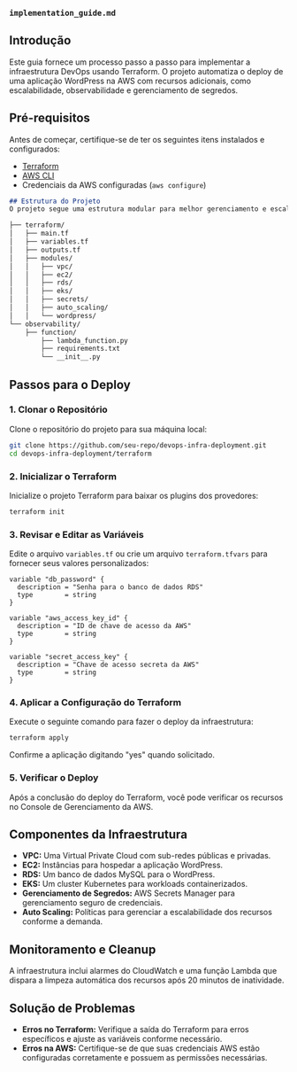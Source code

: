 ### **`implementation_guide.md`**

## Introdução
Este guia fornece um processo passo a passo para implementar a infraestrutura DevOps usando Terraform. O projeto automatiza o deploy de uma aplicação WordPress na AWS com recursos adicionais, como escalabilidade, observabilidade e gerenciamento de segredos.

## Pré-requisitos
Antes de começar, certifique-se de ter os seguintes itens instalados e configurados:
- [Terraform](https://www.terraform.io/downloads.html)
- [AWS CLI](https://aws.amazon.com/cli/)
- Credenciais da AWS configuradas (`aws configure`)
```markdown
## Estrutura do Projeto
O projeto segue uma estrutura modular para melhor gerenciamento e escalabilidade:

├── terraform/
│   ├── main.tf
│   ├── variables.tf
│   ├── outputs.tf
│   ├── modules/
│   │   ├── vpc/
│   │   ├── ec2/
│   │   ├── rds/
│   │   ├── eks/
│   │   ├── secrets/
│   │   ├── auto_scaling/
│   │   └── wordpress/
└── observability/
    ├── function/
        ├── lambda_function.py
        ├── requirements.txt
        └── __init__.py
```

## Passos para o Deploy

### 1. Clonar o Repositório
Clone o repositório do projeto para sua máquina local:
```bash
git clone https://github.com/seu-repo/devops-infra-deployment.git
cd devops-infra-deployment/terraform
```

### 2. Inicializar o Terraform
Inicialize o projeto Terraform para baixar os plugins dos provedores:
```bash
terraform init
```

### 3. Revisar e Editar as Variáveis
Edite o arquivo `variables.tf` ou crie um arquivo `terraform.tfvars` para fornecer seus valores personalizados:
```hcl
variable "db_password" {
  description = "Senha para o banco de dados RDS"
  type        = string
}

variable "aws_access_key_id" {
  description = "ID de chave de acesso da AWS"
  type        = string
}

variable "secret_access_key" {
  description = "Chave de acesso secreta da AWS"
  type        = string
}
```

### 4. Aplicar a Configuração do Terraform
Execute o seguinte comando para fazer o deploy da infraestrutura:
```bash
terraform apply
```
Confirme a aplicação digitando "yes" quando solicitado.

### 5. Verificar o Deploy
Após a conclusão do deploy do Terraform, você pode verificar os recursos no Console de Gerenciamento da AWS.

## Componentes da Infraestrutura
- **VPC:** Uma Virtual Private Cloud com sub-redes públicas e privadas.
- **EC2:** Instâncias para hospedar a aplicação WordPress.
- **RDS:** Um banco de dados MySQL para o WordPress.
- **EKS:** Um cluster Kubernetes para workloads containerizados.
- **Gerenciamento de Segredos:** AWS Secrets Manager para gerenciamento seguro de credenciais.
- **Auto Scaling:** Políticas para gerenciar a escalabilidade dos recursos conforme a demanda.

## Monitoramento e Cleanup
A infraestrutura inclui alarmes do CloudWatch e uma função Lambda que dispara a limpeza automática dos recursos após 20 minutos de inatividade.

## Solução de Problemas
- **Erros no Terraform:** Verifique a saída do Terraform para erros específicos e ajuste as variáveis conforme necessário.
- **Erros na AWS:** Certifique-se de que suas credenciais AWS estão configuradas corretamente e possuem as permissões necessárias.
